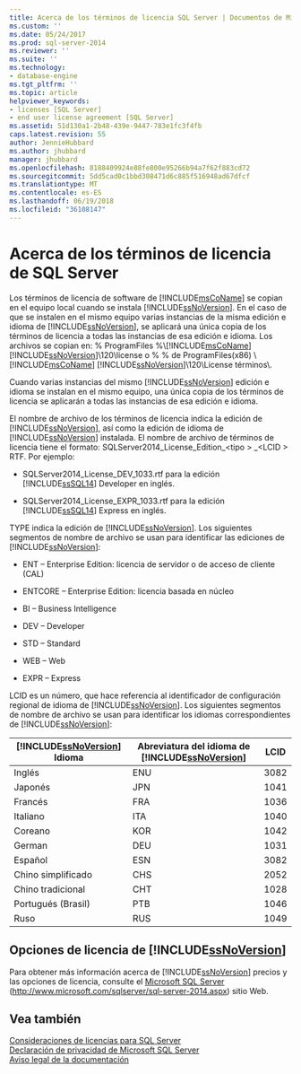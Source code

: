 ```yaml
---
title: Acerca de los términos de licencia SQL Server | Documentos de Microsoft
ms.custom: ''
ms.date: 05/24/2017
ms.prod: sql-server-2014
ms.reviewer: ''
ms.suite: ''
ms.technology:
- database-engine
ms.tgt_pltfrm: ''
ms.topic: article
helpviewer_keywords:
- licenses [SQL Server]
- end user license agreement [SQL Server]
ms.assetid: 51d130a1-2b48-439e-9447-783e1fc3f4fb
caps.latest.revision: 55
author: JennieHubbard
ms.author: jhubbard
manager: jhubbard
ms.openlocfilehash: 8188409924e88fe800e95266b94a7f62f883cd72
ms.sourcegitcommit: 5dd5cad0c1bbd308471d6c885f516948ad67dfcf
ms.translationtype: MT
ms.contentlocale: es-ES
ms.lasthandoff: 06/19/2018
ms.locfileid: "36108147"
---
```

# <a name="about-the-sql-server-license-terms"></a>Acerca de los términos de licencia de SQL Server
  Los términos de licencia de software de [!INCLUDE[msCoName](../includes/msconame-md.md)] se copian en el equipo local cuando se instala [!INCLUDE[ssNoVersion](../includes/ssnoversion-md.md)]. En el caso de que se instalen en el mismo equipo varias instancias de la misma edición e idioma de [!INCLUDE[ssNoVersion](../includes/ssnoversion-md.md)], se aplicará una única copia de los términos de licencia a todas las instancias de esa edición e idioma. Los archivos se copian en: % ProgramFiles %\\[!INCLUDE[msCoName](../includes/msconame-md.md)][!INCLUDE[ssNoVersion](../includes/ssnoversion-md.md)]\120\license o % % de ProgramFiles(x86) \ [!INCLUDE[msCoName](../includes/msconame-md.md)] [!INCLUDE[ssNoVersion](../includes/ssnoversion-md.md)]\120\License términos\\.  
  
 Cuando varias instancias del mismo [!INCLUDE[ssNoVersion](../includes/ssnoversion-md.md)] edición e idioma se instalan en el mismo equipo, una única copia de los términos de licencia se aplicarán a todas las instancias de esa edición e idioma.  
  
 El nombre de archivo de los términos de licencia indica la edición de [!INCLUDE[ssNoVersion](../includes/ssnoversion-md.md)], así como la edición de idioma de [!INCLUDE[ssNoVersion](../includes/ssnoversion-md.md)] instalada. El nombre de archivo de términos de licencia tiene el formato: SQLServer2014_License_Edition_\<tipo > _\<LCID > RTF. Por ejemplo:  
  
-   SQLServer2014_License_DEV_1033.rtf para la edición [!INCLUDE[ssSQL14](../includes/sssql14-md.md)] Developer en inglés.  
  
-   SQLServer2014_License_EXPR_1033.rtf para la edición [!INCLUDE[ssSQL14](../includes/sssql14-md.md)] Express en inglés.  
  
 TYPE indica la edición de [!INCLUDE[ssNoVersion](../includes/ssnoversion-md.md)]. Los siguientes segmentos de nombre de archivo se usan para identificar las ediciones de [!INCLUDE[ssNoVersion](../includes/ssnoversion-md.md)]:  
  
-   ENT – Enterprise Edition: licencia de servidor o de acceso de cliente (CAL)  
  
-   ENTCORE – Enterprise Edition: licencia basada en núcleo  
  
-   BI – Business Intelligence  
  
-   DEV – Developer  
  
-   STD – Standard  
  
-   WEB – Web  
  
-   EXPR – Express  
  
 LCID es un número, que hace referencia al identificador de configuración regional de idioma de [!INCLUDE[ssNoVersion](../includes/ssnoversion-md.md)].  Los siguientes segmentos de nombre de archivo se usan para identificar los idiomas correspondientes de [!INCLUDE[ssNoVersion](../includes/ssnoversion-md.md)]:  
  
|[!INCLUDE[ssNoVersion](../includes/ssnoversion-md.md)] Idioma|Abreviatura del idioma de [!INCLUDE[ssNoVersion](../includes/ssnoversion-md.md)]|LCID|  
|----------------------------------------|---------------------------------------------------------|----------|  
|Inglés|ENU|3082|  
|Japonés|JPN|1041|  
|Francés|FRA|1036|  
|Italiano|ITA|1040|  
|Coreano|KOR|1042|  
|German|DEU|1031|  
|Español|ESN|3082|  
|Chino simplificado|CHS|2052|  
|Chino tradicional|CHT|1028|  
|Portugués (Brasil)|PTB|1046|  
|Ruso|RUS|1049|  
  
## <a name="includessnoversionincludesssnoversion-mdmd-licensing-options"></a>Opciones de licencia de [!INCLUDE[ssNoVersion](../includes/ssnoversion-md.md)]  
 Para obtener más información acerca de [!INCLUDE[ssNoVersion](../includes/ssnoversion-md.md)] precios y las opciones de licencia, consulte el [Microsoft SQL Server](http://www.microsoft.com/sqlserver/sql-server-2014.aspx) (http://www.microsoft.com/sqlserver/sql-server-2014.aspx) sitio Web.  
  
## <a name="see-also"></a>Vea también  
 [Consideraciones de licencias para SQL Server](../../2014/sql-server/install/licensing-considerations-for-sql-server.md)   
 [Declaración de privacidad de Microsoft SQL Server](../../2014/getting-started/microsoft-sql-server-privacy-statement.md)   
 [Aviso legal de la documentación](../../2014/getting-started/legal-notice-for-documentation.md)  
  
  